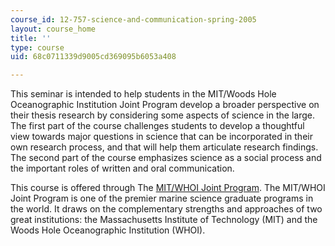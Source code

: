 ```yaml
---
course_id: 12-757-science-and-communication-spring-2005
layout: course_home
title: ''
type: course
uid: 68c0711339d9005cd369095b6053a408

---
```

This seminar is intended to help students in the MIT/Woods Hole Oceanographic Institution Joint Program develop a broader perspective on their thesis research by considering some aspects of science in the large. The first part of the course challenges students to develop a thoughtful view towards major questions in science that can be incorporated in their own research process, and that will help them articulate research findings. The second part of the course emphasizes science as a social process and the important roles of written and oral communication.

This course is offered through The [MIT/WHOI Joint Program](http://web.mit.edu/mit-whoi/www/). The MIT/WHOI Joint Program is one of the premier marine science graduate programs in the world. It draws on the complementary strengths and approaches of two great institutions: the Massachusetts Institute of Technology (MIT) and the Woods Hole Oceanographic Institution (WHOI).
